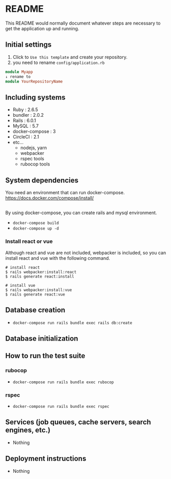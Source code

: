 # README

This README would normally document whatever steps are necessary to get the
application up and running.

## Initial settings

1. Click to `Use this template` and create your repository.
1. you need to rename `config/application.rb`

```config/application.rb
module Myapp
↓ rename to
module YourRepositoryName
```

## Including systems
- Ruby : 2.6.5
- bundler : 2.0.2
- Rails : 6.0.1
- MySQL : 5.7
- docker-compose : 3
- CircleCI : 2.1
- etc...
  - nodejs, yarn
  - webpacker
  - rspec tools
  - rubocop tools

## System dependencies

You need an environment that can run docker-compose. 
https://docs.docker.com/compose/install/

## 

By using docker-compose, you can create rails and mysql environment.

- `docker-compose build`
- `docker-compose up -d`

### Install react or vue

Although react and vue are not included, webpacker is included, so you can install react and vue with the following command.

```
# install react
$ rails webpacker:install:react
$ rails generate react:install

# install vue
$ rails webpacker:install:vue
$ rails generate react:vue
```


## Database creation

- `docker-compose run rails bundle exec rails db:create`

## Database initialization

## How to run the test suite

### rubocop
- `docker-compose run rails bundle exec rubocop`

### rspec
- `docker-compose run rails bundle exec rspec`

## Services (job queues, cache servers, search engines, etc.)

- Nothing

## Deployment instructions

- Nothing
